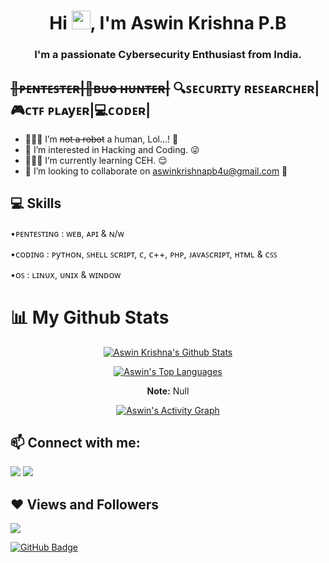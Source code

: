 <!---INTRODUCTION--->

<h1 align="center">Hi <img src="https://raw.githubusercontent.com/MartinHeinz/MartinHeinz/master/wave.gif" width="30px">, I'm Aswin Krishna P.B</h1>
<h3 align="center">I'm a passionate Cybersecurity Enthusiast from India.</h3>

## <strike>🔏ᴩᴇɴᴛᴇꜱᴛᴇʀ|🐞ʙᴜɢ ʜᴜɴᴛᴇʀ|</strike> 🔍ꜱᴇᴄᴜʀɪᴛy ʀᴇꜱᴇᴀʀᴄʜᴇʀ|🎮ᴄᴛꜰ ᴩʟᴀyᴇʀ|💻ᴄᴏᴅᴇʀ|

<!---<a href="#"><img width="100%" height="auto" src="https://github.com/aswinkrishnapb4u/aswinkrishnapb4u/blob/69f4fa0073ef1b23e5e263203fb89b1f6a6ec3b5/PicsArt_01-22-07.28.03.jpg" height="175px"/></a>--->

- 🙋🏻‍♂️ I’m <strike>not a robot</strike> a human, Lol...! 🤣
- 💯 I’m interested in Hacking and Coding. 😜
- 🧑🏻‍💻 I’m currently learning CEH. 😌
- 💬 I’m looking to collaborate on aswinkrishnapb4u@gmail.com 😬


## 💻 Skills

<p>•ᴩᴇɴᴛᴇꜱᴛɪɴɢ : ᴡᴇʙ, ᴀᴩɪ & ɴ/ᴡ                                       </p>
<p>•ᴄᴏᴅɪɴɢ : ᴩyᴛʜᴏɴ, ꜱʜᴇʟʟ ꜱᴄʀɪᴩᴛ, ᴄ, ᴄ++, ᴩʜᴩ, ᴊᴀᴠᴀꜱᴄʀɪᴩᴛ, ʜᴛᴍʟ & ᴄꜱꜱ  </p>
<!---<p>•ꜱɪᴇᴍ : ꜱʟᴜɴᴋ                                                      </p> --->
<!---<p>•ɴᴇᴛᴡᴏʀᴋɪɴɢ : ᴏꜱɪ ᴍᴏᴅᴇʟ & ᴛᴄᴩ/ɪᴩ ᴍᴏᴅᴇʟ                             </p> --->
<p>•ᴏꜱ : ʟɪɴᴜx, ᴜɴɪx & ᴡɪɴᴅᴏᴡ                                        </p>
<!---<p>•ᴅᴀᴛᴀʙᴀꜱᴇ : ᴍyꜱQʟ & ᴍᴀʀɪᴀᴅʙ                                        </p> --->
<!---<p>•ᴄʟᴏᴜᴅ : ɢᴄᴩ                                                       </p> --->
 
 
<!---
## ⚔️ Tools & Software
🔐 Hacking :

</br>
<img align="left" alt="Nmap" width="26px" src="" />
<img align="left" alt="Recon-ng" width="26px" src="" />
<img align="left" alt="Maltego" width="26px" src="" />
<img align="left" alt="Burp Suit" width="26px" src="" />
<img align="left" alt="OWASP Zap" width="26px" src="" />
<img align="left" alt="Metasploit" width="26px" src="" />
</br>

📝 Coding :
</br>
<img align="left" alt="python" width="26px" src="" />
<img align="left" alt="shellscript" width="26px" src="" />
<img align="left" alt="php" width="26px" src="" />
<img align="left" alt="javascript" width="26px" src="" />
<img align="left" alt="c" width="26px" src="" />
<img align="left" alt="c++" width="26px" src="" />
<img align="left" alt="html" width="26px" src="" />
<img align="left" alt="scc" width="26px" src="" />
</br>
--->


<!---GITHUB STATUS--->
# 📊 My Github Stats
<center>
  
<a href="https://github.com/aswinkrishnapb4u/github-readme-stats"><img alt="Aswin Krishna's Github Stats" src="https://github-readme-stats.vercel.app/api?username=aswinkrishnapb4u&show_icons=true&count_private=true&theme=react&hide_border=true&bg_color=0D1117" /></a>
  
<a href="https://github.com/aswinkrishnapb4u/github-readme-stats"><img alt="Aswin's Top Languages" src="https://github-readme-stats.vercel.app/api/top-langs/?username=aswinkrishnapb4u&langs_count=8&count_private=true&layout=compact&theme=react&hide_border=true&bg_color=0D1117" /></a>
  
<b>Note:</b> Null

<a href="https://github.com/aswinkrishnapb4u/github-readme-activity-graph"><img alt="Aswin's Activity Graph" src="https://activity-graph.herokuapp.com/graph?username=aswinkrishnapb4u&bg_color=0D1117&color=5BCDEC&line=5BCDEC&point=FFFFFF&hide_border=true" /></a>

</center>


<!---SOCIAL MEDIA--->
## 📫 Connect with me:
<p align="left">

<a href = "https://www.linkedin.com/in/aswinkrishnapb4u"><img src="https://img.icons8.com/fluent/48/000000/linkedin.png"/></a>
<a href = "https://twitter.com/aswinkrishnapb?s=09"><img src="https://img.icons8.com/fluent/48/000000/twitter.png"/></a>

<!---SOCIAL
<a href = "https://www.instagram.com//"><img src="https://img.icons8.com/fluent/48/000000/instagram-new.png"/></a>
<a href = "https://www.youtube.com/channel/"><img src="https://img.icons8.com/color/48/000000/youtube-play.png"/></a>
--->
  
</p>


<!---GITHUB'S VIEWS AND FOLLOWERS--->
## ❤ Views and Followers
<a href="https://github.com/aswinkrishnapb4u"><img src="https://komarev.com/ghpvc/?username=aswinkrishnapb4u"></a>

<a href="https://github.com/aswinkrishnapb?tab=followers"><img src="https://img.shields.io/github/followers/aswinkrishnapb4u?label=Followers&style=social" alt="GitHub Badge"></a>


<!---END--->
